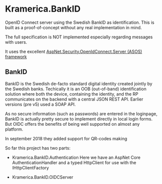 # Kramerica.BankID
OpenID Connect server using the Swedish BankID as identification. This is built as a proof-of-concept without any real implementation in mind.

The full specification is NOT implemented especially regarding messages with users.

It uses the excellent [AspNet.Security.OpenIdConnect.Server (ASOS) framework](https://github.com/aspnet-contrib/AspNet.Security.OpenIdConnect.Server)

## BankID
BankID is the Swedish de-facto standard digital identity created jointly by the Swedish banks. Techically it is an OOB (out-of-band) identification solution where both the device, containing the identity, and the RP communicates on the backend with a central JSON REST API. Earlier versions (pre v5) used a SOAP API.

As no secure information (such as passwords) are entered in the loginpage, BankID is actually pretty secure to implement directly in local login forms. But OIDC offers the benefits of being well supported on almost any platform.

In september 2018 they added support for QR-codes making 

So far this project has two parts:

* Kramerica.BankID.Authentication
Here we have an AspNet Core AuthenticationHandler and a typed HttpClient for use with the IHttpClientFactory

* Kramerica.BankID.OIDCServer

